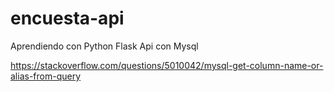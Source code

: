 # encuesta-api
 Aprendiendo con Python Flask Api con Mysql 

https://stackoverflow.com/questions/5010042/mysql-get-column-name-or-alias-from-query